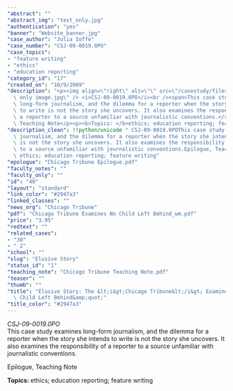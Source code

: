 ```yaml
---
"abstract": ""
"abstract_img": "text_only.jpg"
"authentication": "yes"
"banner": "Website_banner.jpg"
"case_author": "Julia Ioffe"
"case_number": "CSJ-09-0019.0PO"
"case_topics":
- "feature writing"
- "ethics"
- "education reporting"
"category_id": "17"
"created_on": "10/9/2009"
"description": "<p><img align=\"right\" alt=\"\" src=\"/casestudy/files/photos/360/text\
  \ only image.jpg\" /> <i>CSJ-09-0019.0PO</i><br /><span>This case study examines\
  \ long-form journalism, and the dilemma for a reporter when the story she intends\
  \ to write is not the story she uncovers. It also examines the responsibility of\
  \ a reporter to a source unfamiliar with journalistic conventions.</span></p><p>Epilogue,\
  \ Teaching Note</p><p><b>Topics: </b>ethics; education reporting; feature writing</p>"
"description_clean": !!python/unicode " CSJ-09-0019.0POThis case study examines long-form\
  \ journalism, and the dilemma for a reporter when the story she intends to write\
  \ is not the story she uncovers. It also examines the responsibility of a reporter\
  \ to a source unfamiliar with journalistic conventions.Epilogue, Teaching NoteTopics:\
  \ ethics; education reporting; feature writing"
"epologue": "Chicago Tribune Epilogue.pdf"
"faculty_notes": ""
"faculty_only": ""
"id": "40"
"layout": "standard"
"link_color": "#2947a3"
"linked_classes": ""
"news_org": "Chicago Tribune"
"pdf": "Chicago Tribune Examines No Child Left Behind_wm.pdf"
"price": "3.95"
"redtext": ""
"related_cases":
- "30"
- " 2"
"school": ""
"slug": "Elusive Story"
"status_id": "1"
"teaching_note": "Chicago Tribune Teaching Note.pdf"
"teaser": ""
"thumb": ""
"title": "Elusive Story: The &lt;i&gt;Chicago Tribune&lt;/i&gt; Examines &amp;quot;No\
  \ Child Left Behind&amp;quot;"
"title_color": "#2947a3"
---
```

<p><img align="right" alt="" src="/casestudy/files/photos/360/text only image.jpg" /> <i>CSJ-09-0019.0PO</i><br /><span>This case study examines long-form journalism, and the dilemma for a reporter when the story she intends to write is not the story she uncovers. It also examines the responsibility of a reporter to a source unfamiliar with journalistic conventions.</span></p><p>Epilogue, Teaching Note</p><p><b>Topics: </b>ethics; education reporting; feature writing</p>
